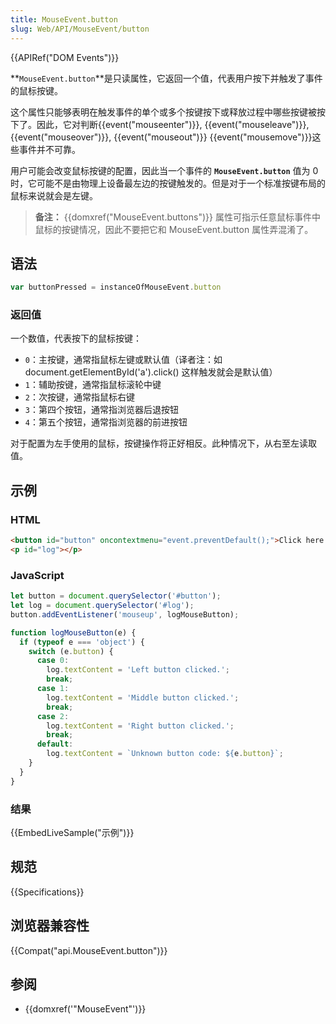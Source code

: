 ```yaml
---
title: MouseEvent.button
slug: Web/API/MouseEvent/button
---
```

{{APIRef("DOM Events")}}

**`MouseEvent.button`**是只读属性，它返回一个值，代表用户按下并触发了事件的鼠标按键。

这个属性只能够表明在触发事件的单个或多个按键按下或释放过程中哪些按键被按下了。因此，它对判断{{event("mouseenter")}}, {{event("mouseleave")}}, {{event("mouseover")}}, {{event("mouseout")}} {{event("mousemove")}}这些事件并不可靠。

用户可能会改变鼠标按键的配置，因此当一个事件的 **`MouseEvent.button`** 值为 0 时，它可能不是由物理上设备最左边的按键触发的。但是对于一个标准按键布局的鼠标来说就会是左键。

> **备注：** {{domxref("MouseEvent.buttons")}} 属性可指示任意鼠标事件中鼠标的按键情况，因此不要把它和 MouseEvent.button 属性弄混淆了。

## 语法

```js
var buttonPressed = instanceOfMouseEvent.button
```

### 返回值

一个数值，代表按下的鼠标按键：

- `0`：主按键，通常指鼠标左键或默认值（译者注：如 document.getElementById('a').click() 这样触发就会是默认值）
- `1`：辅助按键，通常指鼠标滚轮中键
- `2`：次按键，通常指鼠标右键
- `3`：第四个按钮，通常指浏览器后退按钮
- `4`：第五个按钮，通常指浏览器的前进按钮

对于配置为左手使用的鼠标，按键操作将正好相反。此种情况下，从右至左读取值。

## 示例

### HTML

```html
<button id="button" oncontextmenu="event.preventDefault();">Click here with your mouse...</button>
<p id="log"></p>
```

### JavaScript

```js
let button = document.querySelector('#button');
let log = document.querySelector('#log');
button.addEventListener('mouseup', logMouseButton);

function logMouseButton(e) {
  if (typeof e === 'object') {
    switch (e.button) {
      case 0:
        log.textContent = 'Left button clicked.';
        break;
      case 1:
        log.textContent = 'Middle button clicked.';
        break;
      case 2:
        log.textContent = 'Right button clicked.';
        break;
      default:
        log.textContent = `Unknown button code: ${e.button}`;
    }
  }
}
```

### 结果

{{EmbedLiveSample("示例")}}

## 规范

{{Specifications}}

## 浏览器兼容性

{{Compat("api.MouseEvent.button")}}

## 参阅

- {{domxref('"MouseEvent"')}}
